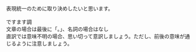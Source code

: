表現統一のために取り決めしたいと思います。
<br>
<br>
ですます調
<br>
文章の場合は最後に「。」、名詞の場合はなし
<br>
直訳では意味不明の場合、思い切って意訳しましょう。ただし、前後の意味が通じるように注意しましょう。
